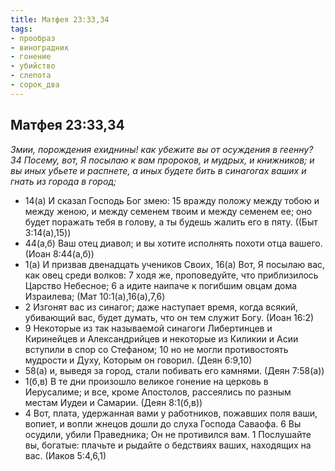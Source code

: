 ```yaml
---
title: Матфея 23:33,34
tags: 
- прообраз
- виноградник
- гонение
- убийство
- слепота
- сорок_два
---
```


## Матфея 23:33,34

*Змии, порождения ехиднины! как убежите вы от осуждения в геенну? 34 Посему, вот, Я посылаю к вам пророков, и мудрых, и книжников; и вы иных убьете и распнете, а иных будете бить в синагогах ваших и гнать из города в город;*

- 14(а) И сказал Господь Бог змею: 15 вражду положу между тобою и между женою, и между семенем твоим и между семенем ее; оно будет поражать тебя в голову, а ты будешь жалить его в пяту. ((Быт 3:14(а),15))
- 44(а,б) Ваш отец диавол; и вы хотите исполнять похоти отца вашего. (Иоан 8:44(а,б))
- 1(а) И призвав двенадцать учеников Своих, 16(а) Вот, Я посылаю вас, как овец среди волков: 7 ходя же, проповедуйте, что приблизилось Царство Небесное; 6 а идите наипаче к погибшим овцам дома Израилева; (Мат 10:1(а),16(а),7,6)
- 2 Изгонят вас из синагог; даже наступает время, когда всякий, убивающий вас, будет думать, что он тем служит Богу. (Иоан 16:2)
- 9 Некоторые из так называемой синагоги Либертинцев и Киринейцев и Александрийцев и некоторые из Киликии и Асии вступили в спор со Стефаном; 10 но не могли противостоять мудрости и Духу, Которым он говорил. (Деян 6:9,10)
- 58(а) и, выведя за город, стали побивать его камнями. (Деян 7:58(а))
- 1(б,в) В те дни произошло великое гонение на церковь в Иерусалиме; и все, кроме Апостолов, рассеялись по разным местам Иудеи и Самарии. (Деян 8:1(б,в))
- 4 Вот, плата, удержанная вами у работников, пожавших поля ваши, вопиет, и вопли жнецов дошли до слуха Господа Саваофа. 6 Вы осудили, убили Праведника; Он не противился вам. 1 Послушайте вы, богатые: плачьте и рыдайте о бедствиях ваших, находящих на вас. (Иаков 5:4,6,1)